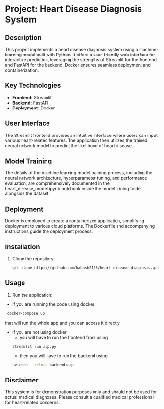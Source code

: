 # Project: Heart Disease Diagnosis System

## Description
This project implements a heart disease diagnosis system using a machine-learning model built with Python. It offers a user-friendly web interface for interactive prediction, leveraging the strengths of Streamlit for the frontend and FastAPI for the backend. Docker ensures seamless deployment and containerization.

## Key Technologies
* **Frontend:** Streamlit
* **Backend:** FastAPI
* **Deployment:** Docker

## User Interface
The Streamlit frontend provides an intuitive interface where users can input various heart-related features. The application then utilizes the trained neural network model to predict the likelihood of heart disease.

## Model Training
The details of the machine learning model training process, including the neural network architecture, hyperparameter tuning, and performance evaluation, are comprehensively documented in the heart_disease_model.ipynb notebook inside the model trining folder alongside the dataset.

## Deployment
Docker is employed to create a containerized application, simplifying deployment to various cloud platforms. The Dockerfile and accompanying instructions guide the deployment process.

## Installation

1. Clone the repository:
    ```bash
    git clone https://github.com/habash2125/heart-disease-diagnosis.git
    ```
    
## Usage

1. Run the application:
  - if you are running the code using docker
   ```bash
    docker-compose up 
   ```
  that will run the whole app and you can access it directly
  - if you are not using docker
    - you will have to run the frontend from using
    ```bash
    streamlit run app.py 
    ```
    - then you will have to run the backend using
    ```bash
    uvicorn --reload backend:app 
    ```

## Disclaimer
This system is for demonstration purposes only and should not be used for actual medical diagnoses. Please consult a qualified medical professional for heart-related concerns.
